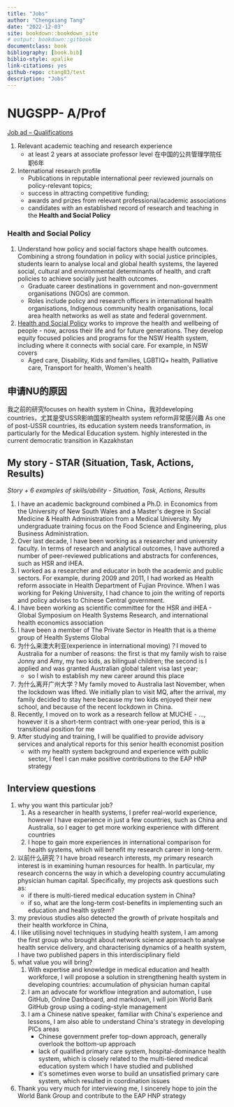 ```yaml
--- 
title: "Jobs"
author: "Chengxiang Tang"
date: "2022-12-03"
site: bookdown::bookdown_site
# output: bookdown::gitbook
documentclass: book
bibliography: [book.bib]
biblio-style: apalike
link-citations: yes
github-repo: ctang83/test
description: "Jobs"
---
```


# NUGSPP- A/Prof

[Job ad – Qualifications](https://jobs.smartrecruiters.com/nazarbayevuniversity1/743999843186351-open-rank-faculty-positions-at-the-graduate-school-of-public-policy)
1. Relevant academic teaching and research experience 
    - at least 2 years at associate professor level 在中国的公共管理学院任职6年
1. International research profile 
    - Publications in reputable international peer reviewed journals on policy-relevant topics; 
    - success in attracting competitive funding; 
    - awards and prizes from relevant professional/academic associations 
    - candidates with an established record of research and teaching in the **Health and Social Policy**

### Health and Social Policy

1. Understand how policy and social factors shape health outcomes. Combining a strong foundation in policy with social justice principles, students learn to analyse local and global health systems, the layered social, cultural and environmental determinants of health, and craft policies to achieve socially just health outcomes.
    - Graduate career destinations in government and non-government organisations (NGOs) are common. 
    - Roles include policy and research officers in international health organisations, Indigenous community health organisations, local area health networks as well as state and federal government.
1. [Health and Social Policy](https://www.health.nsw.gov.au/about/ministry/Pages/hsp.aspx) works to improve the health and wellbeing of people - now, across their life and for future generations. They develop equity focused policies and programs for the NSW Health system, including where it connects with social care. For example, in NSW covers 
    - Aged care, Disability, Kids and families, LGBTIQ+ health, Palliative care, Transport for health, Women's health


## 申请NU的原因
我之前的研究focuses on health system in China，我对developing countries，尤其是受USSR影响国家的health system reform非常感兴趣
As one of post-USSR countries, its education system needs transformation, in particularly for the Medical Education system. 
highly interested in the current democratic transition in Kazakhstan 






## My story - STAR (Situation, Task, Actions, Results)

*Story + 6 examples of skills/ability - Situation, Task, Actions, Results*

1. I have an academic background combined a Ph.D. in Economics from the University of New South Wales and a Master's degree in Social Medicine & Health Administration from a Medical University. My undergraduate training focus on the Food Science and Engineering, plus Business Administration. 
1. Over last decade, I have been working as a researcher and university faculty. In terms of research and analytical outcomes, I have authored a number of peer-reviewed publications and abstracts for conferences, such as HSR and iHEA. 
1. I worked as a researcher and educator in both the academic and public sectors. For example, during 2009 and 2011, I had worked as Health reform associate in Health Department of Fujian Province. When I was working for Peking University, I had chance to join the writing of reports and policy advises to Chinese Central government. 
1. I have been working as scientific committee for the HSR and iHEA - Global Symposium on Health Systems Research, and international health economics association 
1. I have been a member of The Private Sector in Health that is a theme group of Health Systems Global
1. 为什么来澳大利亚(experience in international moving)？I moved to Australia for a number of reasons: the first is that my family wish to raise Jonny and Amy, my two kids, as bilingual children; the second is I applied and was granted Australian global talent visa last year; 
    - so I wish to establish my new career around this place
1. 为什么离开广州大学？My family moved to Australia last November, when the lockdown was lifted. We initially plan to visit MQ, after the arrival, my family decided to stay here because my two kids enjoyed their new school, and because of the recent lockdown in China. 
1. Recently, I moved on to work as a research fellow at MUCHE - ..., however it is a short-term contract with one-year period, this is a transitional position for me
1. After studying and training, I will be qualified to provide advisory services and analytical reports for this senior health economist position 
    - with my health system background and experience with public sector, I feel I can make positive contributions to the EAP HNP strategy 


## Interview questions

1. why you want this particular job? 
    1. As a researcher in health systems, I prefer real-world experience, however I have experience in just a few countries, such as China and Australia, so I eager to get more working experience with different countries 
    1. I hope to gain more experiences in international comparison for health systems, which will benefit my research career in long-term.
1. 以前什么研究？I have broad research interests, my primary research interest is in examining human resources for health. In particular, my research concerns the way in which a developing country accumulating physician human capital. Specifically, my projects ask questions such as: 
    - if there is multi-tiered medical education system in China?
    - if so, what are the long-term cost-benefits in implementing such an education and health system?
1. my previous studies also detected the growth of private hospitals and their health workforce in China, 
1. I like utilising novel techniques in studying health system, I am among the first group who brought about network science approach to analyse health service delivery, and characterising dynamics of a health system, I have two published papers in this interdisciplinary field
1. what value you will bring?
    1. With expertise and knowledge in medical education and health workforce, I will propose a solution in strengthening health system in developing countries: accumulation of physician human capital  
    1. I am an advocate for workflow integration and automation, I use GitHub, Online Dashboard, and markdown, I will join World Bank GitHub group using a coding-style management 
    1. I am a Chinese native speaker, familiar with China's experience and lessons, I am also able to understand China's strategy in developing PICs areas
        - Chinese government prefer top-down approach, generally overlook the bottom-up approach
        - lack of qualified primary care system, hospital-dominance health system, which is closely related to the multi-tiered medical education system which I have studied and published 
        - it's sometimes even worse to build an unsatisfied primary care system, which resulted in coordination issues
1. Thank you very much for interviewing me, I sincerely hope to join the World Bank Group and contribute to the EAP HNP strategy 

